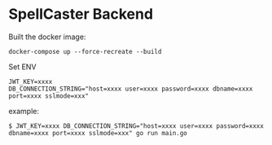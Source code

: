 # SpellCaster Backend

Built the docker image:

```
docker-compose up --force-recreate --build
```

Set ENV

```
JWT_KEY=xxxx
DB_CONNECTION_STRING="host=xxxx user=xxxx password=xxxx dbname=xxxx port=xxxx sslmode=xxx"
```

example:

`$ JWT_KEY=xxxx DB_CONNECTION_STRING="host=xxxx user=xxxx password=xxxx dbname=xxxx port=xxxx sslmode=xxx" go run main.go`
